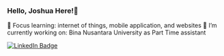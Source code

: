 ### Hello, Joshua Here!👋

🌱 Focus learning: internet of things, mobile application, and websites
🔭 I’m currently working on: Bina Nusantara University as Part Time assistant

<a href="https://www.linkedin.com/in/joshuawenata/">
    <img src="https://img.shields.io/badge/LinkedIn-blue?style=for-the-badge&logo=linkedin&logoColor=white" alt="LinkedIn Badge"/>
</a>

<!--
**joshuawenata/joshuawenata** is a ✨ _special_ ✨ repository because its `README.md` (this file) appears on your GitHub profile.

Here are some ideas to get you started:

- 🔭 I’m currently working on ...
- 🌱 I’m currently learning ...
- 👯 I’m looking to collaborate on ...
- 🤔 I’m looking for help with ...
- 💬 Ask me about ...
- 📫 How to reach me: ...
- 😄 Pronouns: ...
- ⚡ Fun fact: ...
-->
